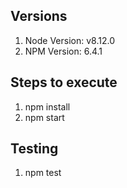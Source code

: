## Versions
1. Node Version: v8.12.0
2. NPM Version: 6.4.1

## Steps to execute 
1. npm install 
2. npm start 

## Testing 
1. npm test
